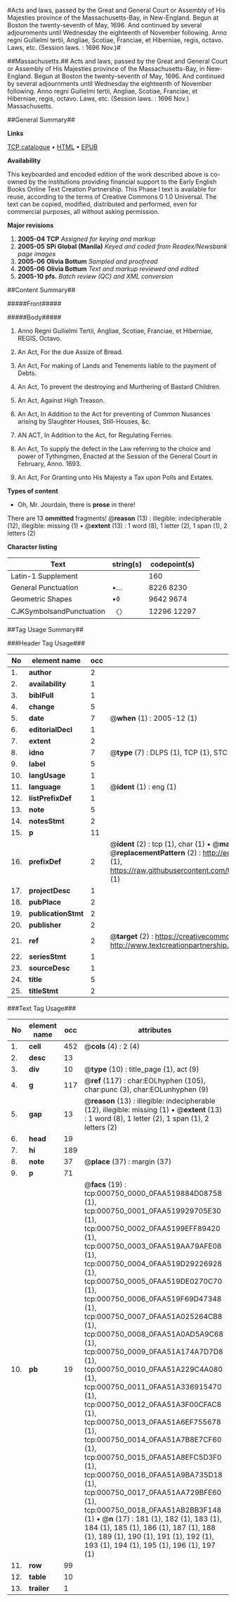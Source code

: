 #Acts and laws, passed by the Great and General Court or Assembly of His Majesties province of the Massachusetts-Bay, in New-England. Begun at Boston the twenty-seventh of May, 1696. And continued by several adjournments until Wednesday the eighteenth of November following. Anno regni Guilielmi tertii, Angliae, Scotiae, Franciae, et Hiberniae, regis, octavo. Laws, etc. (Session laws. : 1696 Nov.)#

##Massachusetts.##
Acts and laws, passed by the Great and General Court or Assembly of His Majesties province of the Massachusetts-Bay, in New-England. Begun at Boston the twenty-seventh of May, 1696. And continued by several adjournments until Wednesday the eighteenth of November following. Anno regni Guilielmi tertii, Angliae, Scotiae, Franciae, et Hiberniae, regis, octavo.
Laws, etc. (Session laws. : 1696 Nov.)
Massachusetts.

##General Summary##

**Links**

[TCP catalogue](http://www.ota.ox.ac.uk/tcp/)  • 
[HTML](http://tei.it.ox.ac.uk/tcp/Texts-HTML/free/N00/N00615.html)  • 
[EPUB](http://tei.it.ox.ac.uk/tcp/Texts-EPUB/free/N00/N00615.epub)

**Availability**

This keyboarded and encoded edition of the
	       work described above is co-owned by the institutions
	       providing financial support to the Early English Books
	       Online Text Creation Partnership. This Phase I text is
	       available for reuse, according to the terms of Creative
	       Commons 0 1.0 Universal. The text can be copied,
	       modified, distributed and performed, even for
	       commercial purposes, all without asking permission.

**Major revisions**

1. __2005-04__ __TCP__ *Assigned for keying and markup*
1. __2005-05__ __SPi Global (Manila)__ *Keyed and coded from Readex/Newsbank page images*
1. __2005-06__ __Olivia Bottum__ *Sampled and proofread*
1. __2005-06__ __Olivia Bottum__ *Text and markup reviewed and edited*
1. __2005-10__ __pfs.__ *Batch review (QC) and XML conversion*

##Content Summary##

#####Front#####

#####Body#####

1. Anno Regni Guilielmi Tertii, Angliae, Scotiae, Franciae, et Hiberniae, REGIS, Octavo.

1. An Act, For the due Assize of Bread.

1. An Act, For making of Lands and Tenements liable to the payment of Debts.

1. An Act, To prevent the destroying and Murthering of Bastard Children.

1. An Act, Against High Treason.

1. An Act, In Addition to the Act for preventing of Common Nusances arising by Slaughter Houses, Still-Houses, &c.

1. AN ACT, In Addition to the Act, for Regulating Ferries.

1. An Act, To supply the defect in the Law referring to the choice and power of Tythingmen, Enacted at the Session of the General Court in February, Anno. 1693.

1. An Act, For Granting unto His Majesty a Tax upon Polls and Estates.

**Types of content**

  * Oh, Mr. Jourdain, there is **prose** in there!

There are 13 **ommitted** fragments! 
 @__reason__ (13) : illegible: indecipherable (12), illegible: missing (1)  •  @__extent__ (13) : 1 word (8), 1 letter (2), 1 span (1), 2 letters (2)

**Character listing**


|Text|string(s)|codepoint(s)|
|---|---|---|
|Latin-1 Supplement| |160|
|General Punctuation|•…|8226 8230|
|Geometric Shapes|▪◊|9642 9674|
|CJKSymbolsandPunctuation|〈〉|12296 12297|

##Tag Usage Summary##

###Header Tag Usage###

|No|element name|occ|attributes|
|---|---|---|---|
|1.|__author__|2||
|2.|__availability__|1||
|3.|__biblFull__|1||
|4.|__change__|5||
|5.|__date__|7| @__when__ (1) : 2005-12 (1)|
|6.|__editorialDecl__|1||
|7.|__extent__|2||
|8.|__idno__|7| @__type__ (7) : DLPS (1), TCP (1), STC (2), NOTIS (1), IMAGE-SET (1), EVANS-CITATION (1)|
|9.|__label__|5||
|10.|__langUsage__|1||
|11.|__language__|1| @__ident__ (1) : eng (1)|
|12.|__listPrefixDef__|1||
|13.|__note__|5||
|14.|__notesStmt__|2||
|15.|__p__|11||
|16.|__prefixDef__|2| @__ident__ (2) : tcp (1), char (1)  •  @__matchPattern__ (2) : ([0-9\-]+):([0-9IVX]+) (1), (.+) (1)  •  @__replacementPattern__ (2) : http://eebo.chadwyck.com/downloadtiff?vid=$1&page=$2 (1), https://raw.githubusercontent.com/textcreationpartnership/Texts/master/tcpchars.xml#$1 (1)|
|17.|__projectDesc__|1||
|18.|__pubPlace__|2||
|19.|__publicationStmt__|2||
|20.|__publisher__|2||
|21.|__ref__|2| @__target__ (2) : https://creativecommons.org/publicdomain/zero/1.0/ (1), http://www.textcreationpartnership.org/docs/. (1)|
|22.|__seriesStmt__|1||
|23.|__sourceDesc__|1||
|24.|__title__|5||
|25.|__titleStmt__|2||


###Text Tag Usage###

|No|element name|occ|attributes|
|---|---|---|---|
|1.|__cell__|452| @__cols__ (4) : 2 (4)|
|2.|__desc__|13||
|3.|__div__|10| @__type__ (10) : title_page (1), act (9)|
|4.|__g__|117| @__ref__ (117) : char:EOLhyphen (105), char:punc (3), char:EOLunhyphen (9)|
|5.|__gap__|13| @__reason__ (13) : illegible: indecipherable (12), illegible: missing (1)  •  @__extent__ (13) : 1 word (8), 1 letter (2), 1 span (1), 2 letters (2)|
|6.|__head__|19||
|7.|__hi__|189||
|8.|__note__|37| @__place__ (37) : margin (37)|
|9.|__p__|71||
|10.|__pb__|19| @__facs__ (19) : tcp:000750_0000_0FAA519884D08758 (1), tcp:000750_0001_0FAA519929705E30 (1), tcp:000750_0002_0FAA5199EFF89420 (1), tcp:000750_0003_0FAA519AA79AFE08 (1), tcp:000750_0004_0FAA519D29226928 (1), tcp:000750_0005_0FAA519DE0270C70 (1), tcp:000750_0006_0FAA519F69D47348 (1), tcp:000750_0007_0FAA51A025264CB8 (1), tcp:000750_0008_0FAA51A0AD5A9C68 (1), tcp:000750_0009_0FAA51A174A7D7D8 (1), tcp:000750_0010_0FAA51A229C4A080 (1), tcp:000750_0011_0FAA51A336915470 (1), tcp:000750_0012_0FAA51A3F00CFAC8 (1), tcp:000750_0013_0FAA51A6EF755678 (1), tcp:000750_0014_0FAA51A7B8E7CF60 (1), tcp:000750_0015_0FAA51A8EFC5D3F0 (1), tcp:000750_0016_0FAA51A9BA735D18 (1), tcp:000750_0017_0FAA51AA729BFE60 (1), tcp:000750_0018_0FAA51AB2BB3F148 (1)  •  @__n__ (17) : 181 (1), 182 (1), 183 (1), 184 (1), 185 (1), 186 (1), 187 (1), 188 (1), 189 (1), 190 (1), 191 (1), 192 (1), 193 (1), 194 (1), 195 (1), 196 (1), 197 (1)|
|11.|__row__|99||
|12.|__table__|10||
|13.|__trailer__|1||

